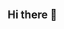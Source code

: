 ## Hi there 👋

<!--
**AureliaIuliana/AureliaIuliana** is a ✨ _special_ ✨ repository because its `README.md` (this file) appears on your GitHub profile.
- I'm a bioinformatician 🧬
- 👩🏻‍🏫 I'm currently a Phd Student at Functional Genomics Laboratory - University of Verona 
- 🏥 I'm currently a Research Fellow at Neuroscience and Human Genetics Department - Meyer Hospital 
- 📫 How to reach me: aureliaiuliana.timis@gmail.com
